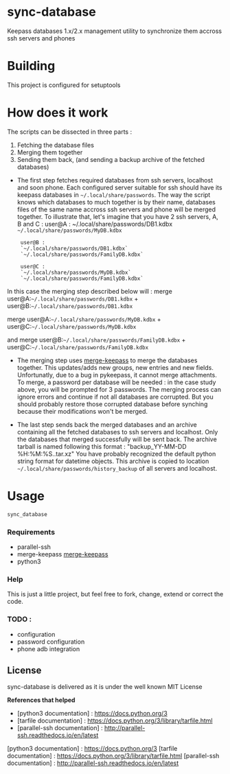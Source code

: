 # sync-database

Keepass databases 1.x/2.x management utility to synchronize them
accross ssh servers and phones

# Building

This project is configured for setuptools

# How does it work

The scripts can be dissected in three parts :
 1. Fetching the database files
 2. Merging them together
 3. Sending them back, (and sending a backup archive of the fetched databases)

 - The first step fetches required databases from ssh servers, localhost and
 soon phone. Each configured server suitable for ssh should have its
keepass databases in `~/.local/share/passwords`. The way the script
knows which databases to much together is by their name, databases
files of the same name accross ssh servers and phone will be merged
together. To illustrate that, let's imagine that you
have 2 ssh servers, A, B and C :
		user@A :
		~/.local/share/passwords/DB1.kdbx
		`~/.local/share/passwords/MyDB.kdbx`

		user@B :
		`~/.local/share/passwords/DB1.kdbx`
		`~/.local/share/passwords/FamilyDB.kdbx`

		user@C :
		`~/.local/share/passwords/MyDB.kdbx`
		`~/.local/share/passwords/FamilyDB.kdbx`

In this case the merging step described below will :
merge		user@A:`~/.local/share/passwords/DB1.kdbx`
				+
		user@B:`~/.local/share/passwords/DB1.kdbx`



merge		user@A:`~/.local/share/passwords/MyDB.kdbx`
				+
		user@C:`~/.local/share/passwords/MyDB.kdbx`


and merge	user@B:`~/.local/share/passwords/FamilyDB.kdbx`
				+
		user@C:`~/.local/share/passwords/FamilyDB.kdbx`

 - The merging step uses [merge-keepass](https://github.com/SCOTT-HAMILTON/merge-keepass)
 to merge the databases together. This updates/adds new groups, new entries and new fields.
 Unfortunatly, due to a bug in pykeepass, it cannot merge attachments. To merge,
 a password per database will be needed : in the case study above, you will be prompted for 3 passwords. The merging process can ignore errors and continue if not all databases are corrupted. But you should probably restore those corrupted database before synching because their modifications won't be merged.

 - The last step sends back the merged databases and an archive containing all the fetched
 databases to ssh servers and localhost. Only the databases that merged successfully will be sent back. The archive tarball 	is named following this format : "backup_YY-MM-DD %H:%M:%S.<microseconds>.tar.xz"
 You have probably recognized the default python string format for datetime objects.
 This archive is copied to location `~/.local/share/passwords/history_backup` of all servers and localhost.

# Usage
```bash
sync_database
```

### Requirements
 - parallel-ssh
 - merge-keepass [merge-keepass](https://github.com/SCOTT-HAMILTON/merge-keepass)
 - python3

### Help

This is just a little project, but feel free to fork, change, extend or correct the code.

### TODO :
 - configuration
 - password configuration
 - phone adb integration

License
----
sync-database is delivered as it is under the well known MIT License

**References that helped**
 - [python3 documentation] : <https://docs.python.org/3>
 - [tarfile documentation] : <https://docs.python.org/3/library/tarfile.html>
 - [parallel-ssh documentation] : <http://parallel-ssh.readthedocs.io/en/latest>

[//]: # (These are reference links used in the body of this note and get stripped out when the markdown processor does its job. There is no need to format nicely because it shouldn't be seen. Thanks SO - http://stackoverflow.com/questions/4823468/store-comments-in-markdown-syntax)

   [python3 documentation] : <https://docs.python.org/3>
   [tarfile documentation] : <https://docs.python.org/3/library/tarfile.html>
   [parallel-ssh documentation] : <http://parallel-ssh.readthedocs.io/en/latest>
